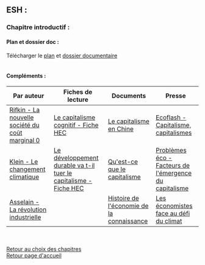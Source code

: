 ## ESH :
### **Chapitre introductif :**
#### Plan et dossier doc : <br />
Télécharger le [plan](http://download1500.mediafire.com/x11n1gmvo7tg/qu2x3a7u294q46c/Plan+chapitre+intro.pdf) et [dossier documentaire](http://download13.mediafire.com/b4x9lp4l9e2g/mcfg1jfhnkj9ub0/Dossier+doc+chap+intro.pdf) <br /><br />
#### Compléments : <br />

Par auteur | Fiches de lecture | Documents | Presse
------------ | ------------- | ------------ | -------------
[Rifkin - La nouvelle société du coût marginal 0](http://download1490.mediafire.com/45tg8p5s0sbg/82qcw8wt1ioksx4/RIFKIN+-+La+nouvelle+soci%C3%A9t%C3%A9+du+co%C3%BBt+marginal+z%C3%A9ro.pdf)  | [Le capitalisme cognitif - Fiche HEC](http://download1493.mediafire.com/8uouf6lo02hg/qf6ofcchvdnu92g/hec+le+capitalisme+cognitif.pdf) | [Le capitalisme en Chine](http://download1652.mediafire.com/bpt7dtjkhzdg/2pdhgb32vkt90gn/Capitalisme+en+Chine.pdf) | [Ecoflash - Capitalisme, capitalismes](http://download1496.mediafire.com/lb2wdiczgfsg/exch2cmxhn3wa5w/Ecoflash+Capitalisme%2C+capitalismes.pdf)
[Klein - Le changement climatique](http://download1592.mediafire.com/8z1t64xecr6g/2bycgp5hqqic97t/KLEIN+-+Changement+climatique.pdf) | [Le développement durable va t-il tuer le capitalisme - Fiche HEC](http://download1646.mediafire.com/cfygfbzi83kg/06j3u36xktgo3tu/Fiche+lecture+HEC+d%C3%A9veloppement+durable+va+til+tuer+kme.pdf) | [Qu'est-ce que le capitalisme](http://download1514.mediafire.com/1kt9hz4gd1vg/qvvm049rodjm05t/Qu%5C%27est-ce+que+le+capitalisme.pdf) | [Problèmes éco - Facteurs de l'émergence du capitalisme](http://download1480.mediafire.com/5fzdux3kphzg/ysh5d3u6f82u211/Facteurs+de+l%5C%27%C3%A9mergence+du+capitalisme+ecoflash.pdf)
[Asselain - La révolution industrielle](http://download1507.mediafire.com/igggiz1058zg/kmaqu2ughvy4pnb/R%C3%A9volution+Industrielle+ASSELAIN.pdf) | | [Histoire de l'économie de la connaissance](http://download1515.mediafire.com/5a9l24rx9m7g/vdbijs7rfxdp917/histoire+de+l%5C%27%C3%A9conomie+de+la+connaissance.pdf) | [Les économistes face au défi du climat](http://download1580.mediafire.com/gnjb8o0jkv6g/kahpy0gwu5y9dkx/Les+%C3%A9conomistes+face+au+climat.pdf) |  |
<br /> <br />
[Retour au choix des chapitres](https://vaihess.github.io/eshece1/esh) <br />
[Retour page d'accueil](https://vaihess.github.io/eshece1)
